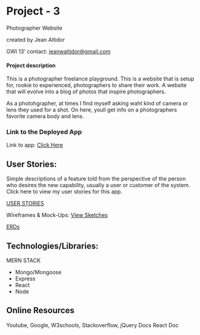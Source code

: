 # Project - 3
Photographer Website


created by Jean Altidor

GWI 13'
contact: jeanwaltidor@gmail.com




#### Project description

This is a photographer freelance playground. This is a website that is setup for, rookie to experienced, photographers to share their work. A website that will evolve into a blog of photos that inspire photographers. 

As a photohgrapher, at times I find myself asking waht kind of camera or lens they used for a shot. On here, youll get info on a photographers favorite camera body and lens. 
### Link to the Deployed App


Link to app:
[Click Here](https://mysterious-cove-14804.herokuapp.com/)


## User Stories:
  
Simple descriptions of a feature told from the perspective of the person who desires the new capability, usually a user or customer of the system. 
Click here to view my user stories for this app. 

[USER STORIES](https://trello.com/b/HnQFfYXE/project-3)

Wireframes & Mock-Ups: 
[View Sketches](https://www.figma.com/file/P5G3vFVCFEntEUwyDGzKjsnW/Untitled)

[ERDs](https://github.com/DenimCity/PROJECT3/blob/master/pictures/ERD.png)


 

## Technologies/Libraries:
MERN STACK 
	
* Mongo/Mongoose
*  Express
* React
* Node



Online Resources
- 
Youtube,
Google,
W3schools, 
Stackoverflow,
jQuery Docs
React Doc




